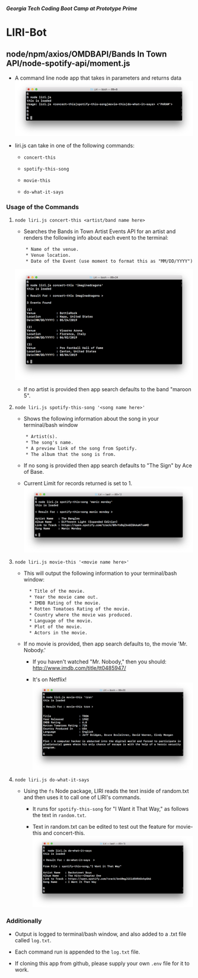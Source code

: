 
##### Georgia Tech Coding Boot Camp at Prototype Prime

# LIRI-Bot
## node/npm/axios/OMDBAPI/Bands In Town API/node-spotify-api/moment.js

- A command line node app that takes in parameters and returns data
![Image of concert-this](https://github.com/bootcamper247/LIRI-Bot/blob/master/images/useage.png)

- liri.js can take in one of the following commands:

   * `concert-this`

   * `spotify-this-song`

   * `movie-this`

   * `do-what-it-says`

### Usage of the Commands

1. `node liri.js concert-this <artist/band name here>`

   * Searches the Bands in Town Artist Events API for an artist and renders the following info about each event to the terminal:
   
   ```
       * Name of the venue.
       * Venue location.
       * Date of the Event (use moment to format this as "MM/DD/YYYY")
   ```
     
   ![Image of concert-this](https://github.com/bootcamper247/LIRI-Bot/blob/master/images/concert.png)
     
   * If no artist is provided then app search defaults to the band "maroon 5".
 

2. `node liri.js spotify-this-song '<song name here>'`

   * Shows the following information about the song in your terminal/bash window
   
   ```
       * Artist(s).
       * The song's name.
       * A preview link of the song from Spotify.
       * The album that the song is from.
   ```

   * If no song is provided then app search defaults to "The Sign" by Ace of Base.
   
   * Current Limit for records returned is set to 1.
   ![Image of concert-this](https://github.com/bootcamper247/LIRI-Bot/blob/master/images/spotify.png)

3. `node liri.js movie-this '<movie name here>'`

   * This will output the following information to your terminal/bash window:

     ```
       * Title of the movie.
       * Year the movie came out.
       * IMDB Rating of the movie.
       * Rotten Tomatoes Rating of the movie.
       * Country where the movie was produced.
       * Language of the movie.
       * Plot of the movie.
       * Actors in the movie.
     ```

   * If no movie is provided, then app search defaults to, the movie 'Mr. Nobody.'

     * If you haven't watched "Mr. Nobody," then you should: <http://www.imdb.com/title/tt0485947/>

     * It's on Netflix!
   ![Image of concert-this](https://github.com/bootcamper247/LIRI-Bot/blob/master/images/movie.png)

4. `node liri.js do-what-it-says`

   * Using the `fs` Node package, LIRI reads the text inside of random.txt and then uses it to call one of LIRI's commands.

     * It runs for `spotify-this-song` for "I Want it That Way," as follows the text in `random.txt`.

     * Text in random.txt can be edited to test out the feature for movie-this and concert-this.
   ![Image of concert-this](https://github.com/bootcamper247/LIRI-Bot/blob/master/images/dothis.png)

### Additionally

* Output is logged to terminal/bash window, and also added to a .txt file called `log.txt`.

* Each command run is appended to the `log.txt` file. 

* If cloning this app from github, please supply your own `.env` file for it to work.





